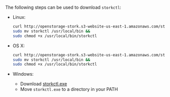The following steps can be used to download `storkctl`:

* Linux:

    ```bash
    curl http://openstorage-stork.s3-website-us-east-1.amazonaws.com/storkctl/latest/linux/storkctl -o storkctl &&
    sudo mv storkctl /usr/local/bin &&
    sudo chmod +x /usr/local/bin/storkctl
    ```
* OS X:

    ```bash
    curl http://openstorage-stork.s3-website-us-east-1.amazonaws.com/storkctl/latest/darwin/storkctl -o storkctl &&
    sudo mv storkctl /usr/local/bin &&
    sudo chmod +x /usr/local/bin/storkctl
    ```

* Windows:
    * Download [storkctl.exe](http://openstorage-stork.s3-website-us-east-1.amazonaws.com/storkctl/latest/windows/storkctl.exe)
    * Move `storkctl.exe` to a directory in your PATH
